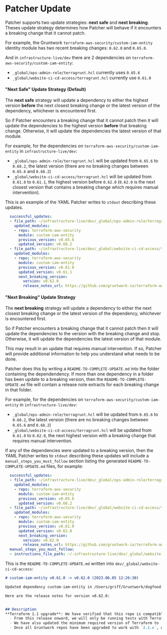 # Patcher Update

Patcher supports two update strategies: **next safe** and **next breaking**. Theses update strategy determines how Patcher will behave if it encounters a breaking change that it cannot patch.

For example, the Gruntwork `terraform-aws-security/custom-iam-entity` identity module has two recent breaking changes: `0.62.0` and `0.65.0`.

And in `infrastructure-live/dev` there are 2 dependencies on `terraform-aws-security/custom-iam-entity`:
- `_global/ops-admin-role/terragrunt.hcl` currently uses `0.65.6`
- `_global/website-ci-cd-access/terragrunt.hcl` currently use `0.61.0`

#### "Next Safe" Update Strategy (Default)

The **next safe** strategy will update a dependency to either the highest version **before** the next closest breaking change or the latest version of the dependency, whichever is encountered first.

So if Patcher encounters a breaking change that it cannot patch then it will update the dependencies to the highest version **before** that breaking change. Otherwise, it will update the dependencies the latest version of that module.

For example, for the dependencies on `terraform-aws-security/custom-iam-entity` in `infrastructure-live/dev`:
- `_global/ops-admin-role/terragrunt.hcl` will be updated from `0.65.6` to `0.68.2`, the latest version (there are no breaking changes between `0.65.6` and `0.68.2`)
- `_global/website-ci-cd-access/terragrunt.hcl` will be updated from `0.61.0` to `0.61.1`, the highest version before `0.62.0` (`0.62.0` is the next closest version that contains a breaking change which requires manual intervention).

This is an example of the YAML Patcher writes to `stdout` describing these updates.

```yaml
  successful_updates:
  - file_path: ~/infrastructure-live/dev/_global/ops-admin-role/terragrunt.hcl
    updated_modules:
    - repo: terraform-aws-security
      module: custom-iam-entity
      previous_version: v0.65.6
      updated_version: v0.68.2
  - file_path: ~/infrastructure-live/dev/_global/website-ci-cd-access/terragrunt.hcl
    updated_modules:
    - repo: terraform-aws-security
      module: custom-iam-entity
      previous_version: v0.61.0
      updated_version: v0.61.1
      next_breaking_version:
        version: v0.62.0
        release_notes_url: https://github.com/gruntwork-io/terraform-aws-security/releases/tag/v0.62.0
```

#### "Next Breaking" Update Strategy

The **next breaking** strategy will update a dependency to either the next closest breaking change or the latest version of the dependency, whichever is encountered first.

So if Patcher encounters a breaking change that it cannot patch then it will update the dependencies to the version with the breaking change and stop. Otherwise, it will update the dependencies the latest version of that module.

This may result in an update that requires manual intervention. If so, Patcher will provide additional information to help you understand what needs to be done.

Patcher does this by writing a `README-TO-COMPLETE-UPDATE.md` into the folder containing the dependendency. If more than one dependency in a folder has been update to a breaking version, then the `README-TO-COMPLETE-UPDATE.md` file will contain a release note extracts for each breaking change in that folder.

For example, for the dependencies on `terraform-aws-security/custom-iam-entity` in `infrastructure-live/dev`:
- `_global/ops-admin-role/terragrunt.hcl` will be updated from `0.65.6` to `0.68.2`, the latest version (there are no breaking changes between `0.65.6` and `0.68.2`)
- `_global/website-ci-cd-access/terragrunt.hcl` will be updated from `0.61.0` to `0.62.0`, the next highest version with a breaking change that requires manual intervention.

If any of the dependencies were updated to a breaking version, then the YAML Patcher writes to `stdout` describing these updates will include a `manual_steps_you_must_follow` section listing the generated `README-TO-COMPLETE-UPDATE.md` files, for example:

```yaml
  successful_updates:
  - file_path: ~/infrastructure-live/dev/_global/ops-admin-role/terragrunt.hcl
    updated_modules:
    - repo: terraform-aws-security
      module: custom-iam-entity
      previous_version: v0.65.6
      updated_version: v0.68.2
  - file_path: ~/infrastructure-live/dev/_global/website-ci-cd-access/terragrunt.hcl
    updated_modules:
    - repo: terraform-aws-security
      module: custom-iam-entity
      previous_version: v0.61.0
      updated_version: v0.62.0
      next_breaking_version:
        version: v0.62.0
        release_notes_url: https://github.com/gruntwork-io/terraform-aws-security/releases/tag/v0.62.0
  manual_steps_you_must_follow:
  - instructions_file_path: ~/-infrastructure-live/dev/_global/website-ci-cd-access/README-TO-COMPLETE-UPDATE.md
```

This is the `README-TO-COMPLETE-UPDATE.md` written into `dev/_global/website-ci-cd-access`:

```markdown
# custom-iam-entity v0.61.0 -> v0.62.0 (2023.06.05 12:26:30)

Updated dependency custom-iam-entity in /Users/griff/Gruntwork/dogfood-infrastructure-live/dev/_global/website-ci-cd-access/terragrunt.hcl to version v0.62.0, which contains breaking changes. You MUST follow the instructions in the release notes to complete this update safely: https://github.com/gruntwork-io/terraform-aws-security/releases/tag/v0.62.0

Here are the release notes for version v0.62.0:


## Description
**Terraform 1.1 upgrade**: We have verified that this repo is compatible with Terraform `1.1.x`!
  - From this release onward, we will only be running tests with Terraform `1.1.x` against this repo, so we recommend updating to `1.1.x` soon!
  - We have also updated the minimum required version of Terraform to `1.0.0`. While our repos might continue to be compatible with pre-1.0.0 version of Terraform, we are no longer making any guarantees of that.
  - Once all Gruntwork repos have been upgraded to work with `1.1.x`, we will publish a migration guide with a version compatibility table and announce it all via the Gruntwork Newsletter.
```

<!-- ##DOCS-SOURCER-START
{
  "sourcePlugin": "local-copier",
  "hash": "45438254db7c4f504953b651b2af4af4"
}
##DOCS-SOURCER-END -->
